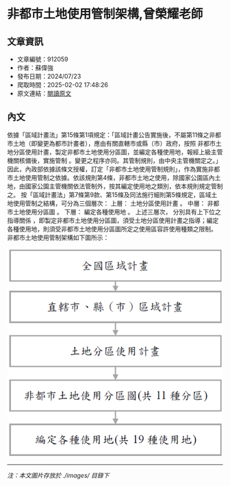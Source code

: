 # 非都市土地使用管制架構,曾榮耀老師

## 文章資訊
- 文章編號：912059
- 作者：蘇偉強
- 發布日期：2024/07/23
- 爬取時間：2025-02-02 17:48:26
- 原文連結：[閱讀原文](https://real-estate.get.com.tw/Columns/detail.aspx?no=912059)

## 內文
依據「區域計畫法」第15條第1項規定：「區域計畫公告實施後，不屬第11條之非都市土地（即變更為都市計畫者），應由有關直轄市或縣（市）政府，按照
非都市土地分區使用計畫，製定非都市土地使用分區圖，並編定各種使用地，報經上級主管機關核備後，實施管制
。變更之程序亦同。其管制規則，由中央主管機關定之。」因此，內政部依據該條文授權，訂定「非都市土地使用管制規則」，作為實施非都市土地使用管制之依據。依該規則第4條，非都市土地之使用，除國家公園區內土地，由國家公園主管機關依法管制外，按其編定使用地之類別，依本規則規定管制之。
按「區域計畫法」第7條第9款、第15條及同法施行細則第5條規定，區域土地使用管制之結構，可分為三個層次：
上層：
土地分區使用計畫
。
中層：
非都市土地使用分區圖
。
下層：
編定各種使用地
。
上述三層次，
分別具有上下位之指導關係
，即製定非都市土地使用分區圖，須受土地分區使用計畫之指導；編定各種使用地，則須受非都市土地使用分區圖所定之使用區容許使用種類之限制。
非都市土地使用管制架構如下圖所示：

![圖片](./images/912059_8d9aecca.png)


---
*注：本文圖片存放於 ./images/ 目錄下*
